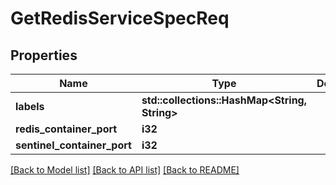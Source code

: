 # GetRedisServiceSpecReq

## Properties

Name | Type | Description | Notes
------------ | ------------- | ------------- | -------------
**labels** | **std::collections::HashMap<String, String>** |  | 
**redis_container_port** | **i32** |  | 
**sentinel_container_port** | **i32** |  | 

[[Back to Model list]](../README.md#documentation-for-models) [[Back to API list]](../README.md#documentation-for-api-endpoints) [[Back to README]](../README.md)


